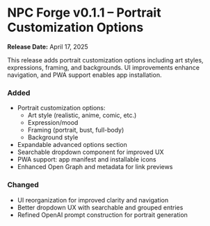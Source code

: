 # NPC Forge v0.1.1 – Portrait Customization Options

**Release Date:** April 17, 2025

This release adds portrait customization options including art styles, expressions, framing, and backgrounds. UI improvements enhance navigation, and PWA support enables app installation.

### Added
- Portrait customization options:
  - Art style (realistic, anime, comic, etc.)
  - Expression/mood
  - Framing (portrait, bust, full-body)
  - Background style
- Expandable advanced options section
- Searchable dropdown component for improved UX
- PWA support: app manifest and installable icons
- Enhanced Open Graph and metadata for link previews

### Changed
- UI reorganization for improved clarity and navigation
- Better dropdown UX with searchable and grouped entries
- Refined OpenAI prompt construction for portrait generation